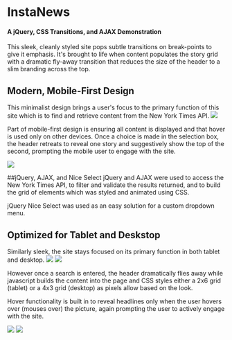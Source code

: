 # InstaNews
#### A jQuery, CSS Transitions, and AJAX Demonstration
This sleek, cleanly styled site pops subtle transitions on break-points to give it emphasis. It's brought to life when content populates the story grid with a dramatic fly-away transition that reduces the size of the header to a slim branding across the top.

## Modern, Mobile-First Design
This minimalist design brings a user's focus to the primary function of this site which is to find and retrieve content from the New York Times API.
<img src="https://raw.githubusercontent.com/victorsalmon/InstaNews/master/readme/mobile.jpg">

Part of mobile-first design is ensuring all content is displayed and that hover is used only on other devices. Once a choice is made in the selection box, the header retreats to reveal one story and suggestively show the top of the second, prompting the mobile user to engage with the site.

<img src="https://raw.githubusercontent.com/victorsalmon/InstaNews/master/readme/mobilePopulated.jpg">

##jQuery, AJAX, and Nice Select 
jQuery and AJAX were used to access the New York Times API, to filter and validate the results returned, and to build the grid of elements which was styled and animated using CSS.

jQuery Nice Select was used as an easy solution for a custom dropdown menu.

## Optimized for Tablet and Deskstop
Similarly sleek, the site stays focused on its primary function in both tablet and desktop.
<img src="https://raw.githubusercontent.com/victorsalmon/InstaNews/master/readme/tablet.jpg">
<img src="https://raw.githubusercontent.com/victorsalmon/InstaNews/master/readme/desktop.jpg">

However once a search is entered, the header dramatically flies away while javascript builds the content into the page and CSS styles either a 2x6 grid (tablet) or a 4x3 grid (desktop) as pixels allow based on the look.

Hover functionality is built in to reveal headlines only when the user hovers over (mouses over) the picture, again prompting the user to actively engage with the site.

<img src="https://raw.githubusercontent.com/victorsalmon/InstaNews/master/readme/tabletPopulated.jpg">

<img src="https://raw.githubusercontent.com/victorsalmon/InstaNews/master/readme/desktopPopulated.jpg">